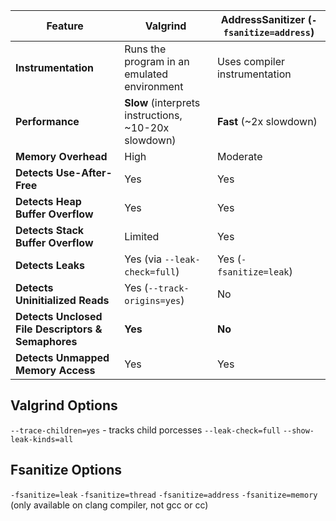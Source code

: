 | Feature                                            | **Valgrind**                                         | **AddressSanitizer (`-fsanitize=address`)** |
| -------------------------------------------------- | ---------------------------------------------------- | ------------------------------------------- |
| **Instrumentation**                                | Runs the program in an emulated environment          | Uses compiler instrumentation               |
| **Performance**                                    | **Slow** (interprets instructions, ~10-20x slowdown) | **Fast** (~2x slowdown)                     |
| **Memory Overhead**                                | High                                                 | Moderate                                    |
| **Detects Use-After-Free**                         | Yes                                                  | Yes                                         |
| **Detects Heap Buffer Overflow**                   | Yes                                                  | Yes                                         |
| **Detects Stack Buffer Overflow**                  | Limited                                              | Yes                                         |
| **Detects Leaks**                                  | Yes (via `--leak-check=full`)                        | Yes (`-fsanitize=leak`)                     |
| **Detects Uninitialized Reads**                    | Yes (`--track-origins=yes`)                          | No                                          |
| **Detects Unclosed File Descriptors & Semaphores** | **Yes**                                              | **No**                                      |
| **Detects Unmapped Memory Access**                 | Yes                                                  | Yes                                         |

## Valgrind Options
`--trace-children=yes` - tracks child porcesses
`--leak-check=full`
`--show-leak-kinds=all`

## Fsanitize Options
`-fsanitize=leak`
`-fsanitize=thread`
`-fsanitize=address`
`-fsanitize=memory` (only available on clang compiler, not gcc or cc)